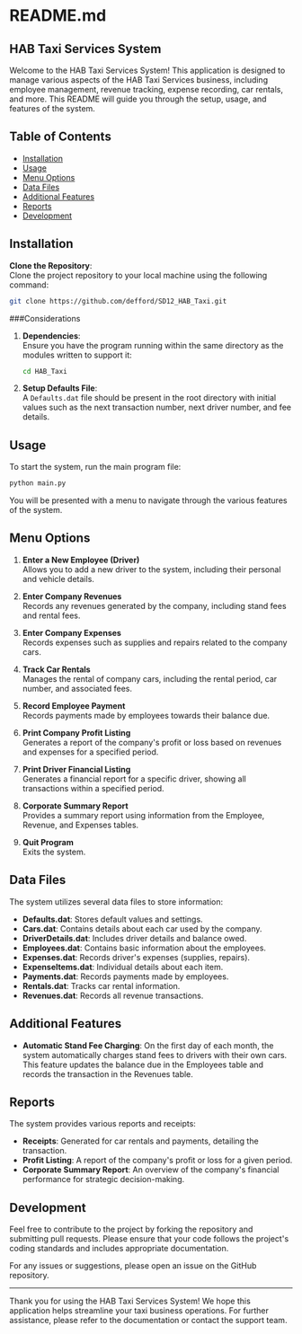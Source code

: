 # README.md

## HAB Taxi Services System

Welcome to the HAB Taxi Services System! This application is designed to manage various aspects of the HAB Taxi Services business, including employee management, revenue tracking, expense recording, car rentals, and more. This README will guide you through the setup, usage, and features of the system.

## Table of Contents

- [Installation](#installation)
- [Usage](#usage)
- [Menu Options](#menu-options)
- [Data Files](#data-files)
- [Additional Features](#additional-features)
- [Reports](#reports)
- [Development](#development)

## Installation

**Clone the Repository**:  
   Clone the project repository to your local machine using the following command:
   ```bash
   git clone https://github.com/defford/SD12_HAB_Taxi.git
   ```
###Considerations
1. **Dependencies**:  
   Ensure you have the program running within the same directory as the modules written to support it:
   ```bash
   cd HAB_Taxi
   ```

2. **Setup Defaults File**:  
   A `Defaults.dat` file should be present in the root directory with initial values such as the next transaction number, next driver number, and fee details.

## Usage

To start the system, run the main program file:
```bash
python main.py
```

You will be presented with a menu to navigate through the various features of the system.

## Menu Options

1. **Enter a New Employee (Driver)**  
   Allows you to add a new driver to the system, including their personal and vehicle details.

2. **Enter Company Revenues**  
   Records any revenues generated by the company, including stand fees and rental fees.

3. **Enter Company Expenses**  
   Records expenses such as supplies and repairs related to the company cars.

4. **Track Car Rentals**  
   Manages the rental of company cars, including the rental period, car number, and associated fees.

5. **Record Employee Payment**  
   Records payments made by employees towards their balance due.

6. **Print Company Profit Listing**  
   Generates a report of the company's profit or loss based on revenues and expenses for a specified period.

7. **Print Driver Financial Listing**  
   Generates a financial report for a specific driver, showing all transactions within a specified period.

8. **Corporate Summary Report**  
   Provides a summary report using information from the Employee, Revenue, and Expenses tables.

9. **Quit Program**  
   Exits the system.

## Data Files

The system utilizes several data files to store information:

- **Defaults.dat**: Stores default values and settings.
- **Cars.dat**: Contains details about each car used by the company.
- **DriverDetails.dat**: Includes driver details and balance owed.
- **Employees.dat**: Contains basic information about the employees.
- **Expenses.dat**: Records driver's expenses (supplies, repairs).
- **ExpenseItems.dat**: Individual details about each item.
- **Payments.dat**: Records payments made by employees.
- **Rentals.dat**: Tracks car rental information.
- **Revenues.dat**: Records all revenue transactions.

## Additional Features

- **Automatic Stand Fee Charging**: On the first day of each month, the system automatically charges stand fees to drivers with their own cars. This feature updates the balance due in the Employees table and records the transaction in the Revenues table.

## Reports

The system provides various reports and receipts:

- **Receipts**: Generated for car rentals and payments, detailing the transaction.
- **Profit Listing**: A report of the company's profit or loss for a given period.
- **Corporate Summary Report**: An overview of the company's financial performance for strategic decision-making.

## Development

Feel free to contribute to the project by forking the repository and submitting pull requests. Please ensure that your code follows the project's coding standards and includes appropriate documentation.

For any issues or suggestions, please open an issue on the GitHub repository.

---

Thank you for using the HAB Taxi Services System! We hope this application helps streamline your taxi business operations. For further assistance, please refer to the documentation or contact the support team.
